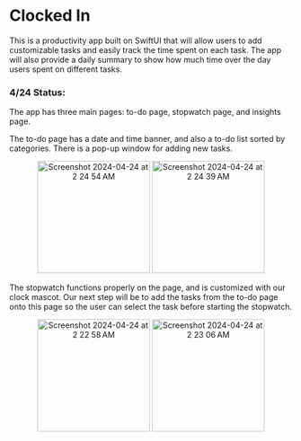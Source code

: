 <h1>Clocked In</h1>  
This is a productivity app built on SwiftUI that will allow users to add customizable tasks and easily track the time spent on each task. The app will also provide a daily summary to show how much time over the day users spent on different tasks. 

<h3>4/24 Status:</h3>
The app has three main pages: to-do page, stopwatch page, and insights page.

The to-do page has a date and time banner, and also a to-do list sorted by categories. There is a pop-up window for adding new tasks.
<p align = "center">
  <img width="200" alt="Screenshot 2024-04-24 at 2 24 54 AM" src="https://github.com/joooanneliu/ait-app/assets/63427747/40c73020-854f-48f3-b1c7-5868c4f2d97d">
  <img width="200" alt="Screenshot 2024-04-24 at 2 24 39 AM" src="https://github.com/joooanneliu/ait-app/assets/63427747/41a262d7-116f-4320-b142-49db1c3585ec">
</p>

The stopwatch functions properly on the page, and is customized with our clock mascot. Our next step will be to add the tasks from the to-do page onto this page so the user 
can select the task before starting the stopwatch.

<p align = "center">
  <img width="200" alt="Screenshot 2024-04-24 at 2 22 58 AM" src="https://github.com/joooanneliu/ait-app/assets/63427747/e4c224df-c19b-4033-8de4-7e9a09fbce6d">
  <img width="200" alt="Screenshot 2024-04-24 at 2 23 06 AM" src="https://github.com/joooanneliu/ait-app/assets/63427747/21d099e6-16e7-4078-96ac-3e01ecea5407">
</p>

